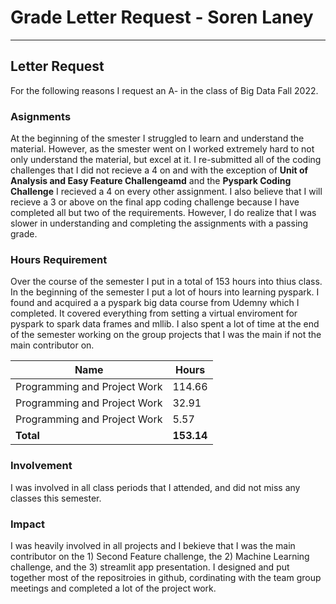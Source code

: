 # Grade Letter Request - Soren Laney

***

## Letter Request 

For the following reasons I request an A- in the class of Big Data Fall 2022. 

### Asignments 

At the beginning of the smester I struggled to learn and understand the material. However, as the smester went on 
I worked extremely hard to not only understand the material, but excel at it. I re-submitted all of the coding challenges that I
did not recieve a 4 on and with the exception of **Unit of Analysis and Easy Feature Challengeamd** and  the **Pyspark Coding Challenge** I recieved 
a 4 on every other assignment. I also believe that I will recieve a 3 or above on the final app coding challenge because I have completed 
all but two of the requirements. However, I do realize that I was slower in understanding and completing the assignments with a passing grade. 

### Hours Requirement

Over the course of the semester I put in a total of 153 hours into thius class. In the beginning of the semester I put a lot of hours into 
learning pyspark. I found and acquired a a pyspark big data course from Udemny which I completed. It covered everything from setting a virtual
enviroment for pyspark to spark data frames and mllib. I also spent a lot of time at the end of the semester working on the group projects that I 
was the main if not the main contributor on. 

|	Name	                               |Hours        | 
|--------------------------------------|-------------|
|Programming and Project Work          | 114.66      | 
|Programming and Project Work          | 32.91       |
|Programming and Project Work          | 5.57        | 
|**Total**                             | **153.14**	 |

### Involvement

I was involved in all class periods that I attended, and did not miss any classes this semester. 

### Impact

I was heavily involved in all projects and I bekieve that I was the main contributor on the 1) Second Feature challenge, the 2) Machine Learning challenge, and 
the 3) streamlit app presentation. I designed and put together most of the repositroies in github, cordinating with the team group meetings and completed
a lot of the project work. 

